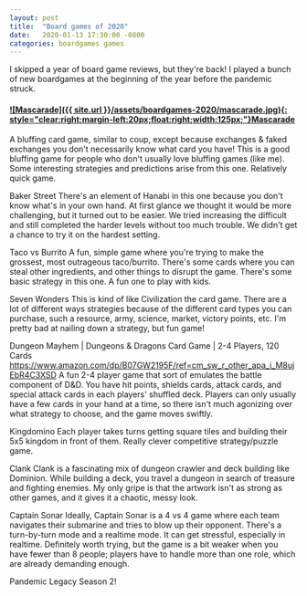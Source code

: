 ```yaml
---
layout: post
title:  "Board games of 2020"
date:   2020-01-13 17:30:00 -0800
categories: boardgames games
---
```


I skipped a year of board game reviews, but they're back! I played a bunch of new boardgames at the beginning of the year before the pandemic struck.

#### [![Mascarade]({{ site.url }}/assets/boardgames-2020/mascarade.jpg){: style="clear:right;margin-left:20px;float:right;width:125px;"}](https://www.amazon.com/dp/B00E97DWKA)[Mascarade](http://a.co/ccGzGpt)
A bluffing card game, similar to coup, except because exchanges & faked exchanges you don't necessarily know what card you have! This is a good bluffing game for people who don't usually love bluffing games (like me). Some interesting strategies and predictions arise from this one. Relatively quick game.

Baker Street
There's an element of Hanabi in this one because you don't know what's in your own hand. At first glance we thought it would be more challenging, but it turned out to be easier. We tried increasing the difficult and still completed the harder levels without too much trouble. We didn't get a chance to try it on the hardest setting.

Taco vs Burrito
A fun, simple game where you're trying to make the grossest, most outrageous taco/burrito. There's some cards where you can steal other ingredients, and other things to disrupt the game. There's some basic strategy in this one. A fun one to play with kids.

Seven Wonders
This is kind of like Civilization the card game. There are a lot of different ways strategies because of the different card types you can purchase, such a resource, army, science, market, victory points, etc. I'm pretty bad at nailing down a strategy, but fun game! 

Dungeon Mayhem | Dungeons & Dragons Card Game | 2-4 Players, 120 Cards https://www.amazon.com/dp/B07GW2195F/ref=cm_sw_r_other_apa_i_M8ujEbR4C3XSD
A fun 2-4 player game that sort of emulates the battle component of D&D. You have hit points, shields cards, attack cards, and special attack cards in each players' shuffled deck. Players can only usually have a few cards in your hand at a time, so there isn't much agonizing over what strategy to choose, and the game moves swiftly. 

Kingdomino
Each player takes turns getting square tiles and building their 5x5 kingdom in front of them. Really clever competitive strategy/puzzle game.

Clank
Clank is a fascinating mix of dungeon crawler and deck building like Dominion. While building a deck, you travel a dungeon in search of treasure and fighting enemies. My only gripe is that the artwork isn't as strong as other games, and it gives it a chaotic, messy look.

Captain Sonar
Ideally, Captain Sonar is a 4 vs 4 game where each team navigates their submarine and tries to blow up their opponent. There's a turn-by-turn mode and a realtime mode. It can get stressful, especially in realtime. Definitely worth trying, but the game is a bit weaker when you have fewer than 8 people; players have to handle more than one role, which are already demanding enough.


Pandemic Legacy Season 2!

<br/><br/><br/>







